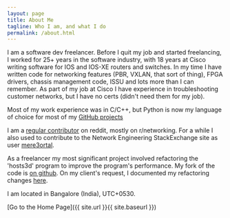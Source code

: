 ```yaml
---
layout: page
title: About Me
tagline: Who I am, and what I do
permalink: /about.html
---
```


I am a software dev freelancer. Before I quit my job and started freelancing, I worked for 25+ years in the software industry, with 18 years at Cisco writing software for IOS and IOS-XE routers and switches. In my time I have written code for networking features (PBR, VXLAN, that sort of thing), FPGA drivers, chassis management code, ISSU and lots more than I can remember. As part of my job at Cisco I have experience in troubleshooting customer networks, but I have no certs (didn't need them for my job).

Most of my work experience was in C/C++, but Python is now my language of choice for most of my [GitHub projects](https://github.com/vnetman)

I am a [regular contributor](https://www.reddit.com/user/vnetman) on reddit, mostly on r/networking. For a while I also used to contribute to the Network Engineering StackExchange site as user [mere3ortal](https://networkengineering.stackexchange.com/users/22665/mere3ortal).

As a freelancer my most significant project involved refactoring the 'hosts3d' program to improve the program's performance. My fork of the code is [on github](https://github.com/vnetman/hosts3d). On my client's request, I documented my refactoring changes [here](https://www.dropbox.com/s/h9uz6xhd6c5n8ia/MyHT.pdf?dl=0).

I am located in Bangalore (India), UTC+0530.

[Go to the Home Page]({{ site.url }}{{ site.baseurl }})
